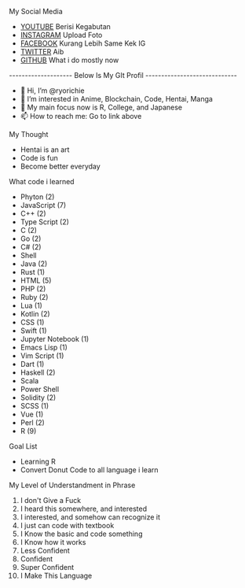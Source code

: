 My Social Media
- [YOUTUBE](https://www.youtube.com/channel/UCc3BiBjA9_6_E95aH5IbKgA) Berisi Kegabutan
- [INSTAGRAM](https://www.instagram.com/ryo_richiee/) Upload Foto
- [FACEBOOK](https://web.facebook.com/ryo.richie.1) Kurang Lebih Same Kek IG
- [TWITTER](https://twitter.com/ryo_richiee) Aib
- [GITHUB](github.com/ryorichie) What i do mostly now


-------------------- Below Is My GIt Profil -----------------------------

- 👋 Hi, I’m @ryorichie
- 👀 I’m interested in Anime, Blockchain, Code, Hentai, Manga
- 🌱 My main focus now is R, College, and Japanese
- 📫 How to reach me: Go to link above

My Thought
- Hentai is an art
- Code is fun
- Become better everyday

What code i learned
- Phyton (2)
- JavaScript (7)
- C++ (2)
- Type Script (2)
- C (2)
- Go (2)
- C# (2)
- Shell
- Java (2)
- Rust (1)
- HTML (5)
- PHP (2)
- Ruby (2)
- Lua (1)
- Kotlin (2)
- CSS (1)
- Swift (1)
- Jupyter Notebook (1)
- Emacs Lisp (1)
- Vim Script (1)
- Dart (1)
- Haskell (2)
- Scala
- Power Shell
- Solidity (2)
- SCSS (1)
- Vue (1)
- Perl (2)
- R (9)

Goal List
- Learning R
- Convert Donut Code to all language i learn

My Level of Understandment in Phrase
1. I don't Give a Fuck
2. I heard this somewhere, and interested
3. I interested, and somehow can recognize it
4. I just can code with textbook
5. I Know the basic and code something
6. I Know how it works
7. Less Confident
8. Confident
9. Super Confident
10. I Make This Language
